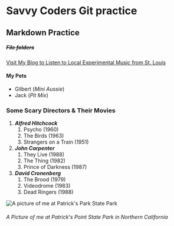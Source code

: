 # Savvy Coders Git practice

## **Markdown Practice**

##### ~~File folders~~

[Visit My Blog to Listen to Local Experimental Music from St. Louis](www.ambientstl.com)

#### My Pets
- Gilbert (_Mini Aussie_)
- Jack (_Pit Mix_)

### **Some Scary Directors & Their Movies**

1. **_Alfred Hitchcock_**
    1. Psycho (1960)
    2. The Birds (1963)
    3. Strangers on a Train (1951)
2. **_John Carpenter_**
    1. They Live (1988)
    2. The Thing (1982)
    3. Prince of Darkness (1987)
3. **_David Cronenberg_**
    1. The Brood (1979)
    2. Videodrome (1983)
    3. Dead Ringers (1988)




![A picture of me at Patrick's Park State Park](https://scontent-ort2-1.xx.fbcdn.net/v/t1.0-9/57172619_10103899934207757_1155872009700245504_n.jpg?_nc_cat=109&_nc_oc=AQmYpSE8lprnABpMB5d0C1JNC9x227hgliYbFEd-1CdJpDCh0VGwFLBlSO4I6cwcBgjMxA-DKXvs7H9J8iHRljb2&_nc_ht=scontent-ort2-1.xx&oh=5121b041556d4198cb829ab36f95b1cc&oe=5E638DAE)
###### _A Picture of me at Patrick's Point State Park in Northern California_